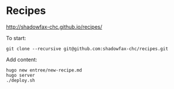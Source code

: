 Recipes
=======

http://shadowfax-chc.github.io/recipes/

To start:

```console
git clone --recursive git@github.com:shadowfax-chc/recipes.git
```

Add content:

```console
hugo new entree/new-recipe.md
hugo server
./deploy.sh
```
